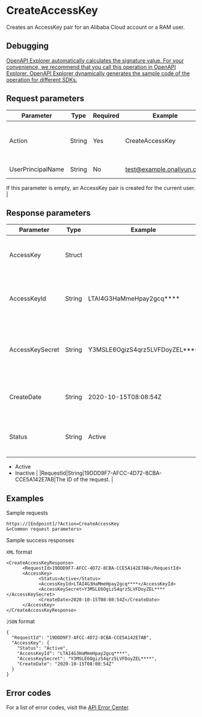 # CreateAccessKey

Creates an AccessKey pair for an Alibaba Cloud account or a RAM user.

## Debugging

[OpenAPI Explorer automatically calculates the signature value. For your convenience, we recommend that you call this operation in OpenAPI Explorer. OpenAPI Explorer dynamically generates the sample code of the operation for different SDKs.](https://api.aliyun.com/#product=Ims&api=CreateAccessKey&type=RPC&version=2019-08-15)

## Request parameters

|Parameter|Type|Required|Example|Description|
|---------|----|--------|-------|-----------|
|Action|String|Yes|CreateAccessKey|The operation that you want to perform. Set the value to CreateAccessKey. |
|UserPrincipalName|String|No|test@example.onaliyun.com|The logon name of the RAM user.

 If this parameter is empty, an AccessKey pair is created for the current user. |

## Response parameters

|Parameter|Type|Example|Description|
|---------|----|-------|-----------|
|AccessKey|Struct| |The information of the AccessKey pair. |
|AccessKeyId|String|LTAI4G3HaMmeHpay2gcq\*\*\*\*|The AccessKey ID provided to you by Alibaba Cloud. |
|AccessKeySecret|String|Y3MSLE6OgizS4qrz5LVFDoyZEL\*\*\*\*|The AccessKey secret provided to you by Alibaba Cloud. |
|CreateDate|String|2020-10-15T08:08:54Z|The time when the AccessKey pair was created. |
|Status|String|Active|The status of the AccessKey pair. Valid values:

 -   Active
-   Inactive |
|RequestId|String|19DDD9F7-AFCC-4D72-8CBA-CCE5A142E7AB|The ID of the request. |

## Examples

Sample requests

```
https://[Endpoint]/?Action=CreateAccessKey
&<Common request parameters>
```

Sample success responses

`XML` format

```
<CreateAccessKeyResponse>
	  <RequestId>19DDD9F7-AFCC-4D72-8CBA-CCE5A142E7AB</RequestId>
	  <AccessKey>
		    <Status>Active</Status>
		    <AccessKeyId>LTAI4G3HaMmeHpay2gcq****</AccessKeyId>
		    <AccessKeySecret>Y3MSLE6OgizS4qrz5LVFDoyZEL****</AccessKeySecret>
		    <CreateDate>2020-10-15T08:08:54Z</CreateDate>
	  </AccessKey>
</CreateAccessKeyResponse>
```

`JSON` format

```
{
  "RequestId": "19DDD9F7-AFCC-4D72-8CBA-CCE5A142E7AB",
  "AccessKey": {
    "Status": "Active",
    "AccessKeyId": "LTAI4G3HaMmeHpay2gcq****",
    "AccessKeySecret": "Y3MSLE6OgizS4qrz5LVFDoyZEL****",
    "CreateDate": "2020-10-15T08:08:54Z"
  }
}
```

## Error codes

For a list of error codes, visit the [API Error Center](https://error-center.alibabacloud.com/status/product/Ims).

